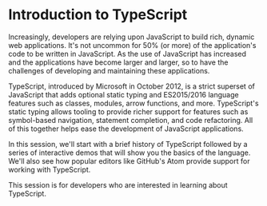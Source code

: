 
# Introduction to TypeScript

Increasingly, developers are relying upon JavaScript to build rich, dynamic web applications. It's not uncommon for 50% (or more) of the application's code to be written in JavaScript. As the use of JavaScript has increased and the applications have become larger and larger, so to have the challenges of developing and maintaining these applications.

TypeScript, introduced by Microsoft in October 2012, is a strict superset of JavaScript that adds optional static typing and ES2015/2016 language features such as classes, modules, arrow functions, and more. TypeScript's static typing allows tooling to provide richer support for features such as symbol-based navigation, statement completion, and code refactoring. All of this together helps ease the development of JavaScript applications.

In this session, we'll start with a brief history of TypeScript followed by a series of interactive demos that will show you the basics of the language. We'll also see how popular editors like GitHub's Atom provide support for working with TypeScript.

This session is for developers who are interested in learning about TypeScript.
